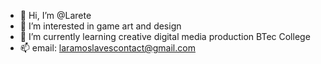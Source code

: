 - 👋 Hi, I’m @Larete
- 👀 I’m interested in game art and design
- 🌱 I’m currently learning creative digital media production BTec College
- 📫 email: laramoslavescontact@gmail.com

